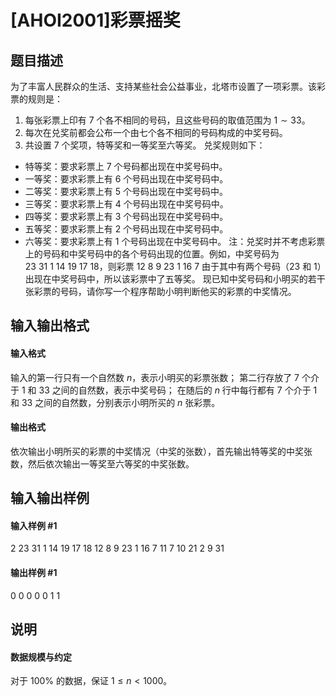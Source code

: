 
# [AHOI2001]彩票摇奖
## 题目描述
为了丰富人民群众的生活、支持某些社会公益事业，北塔市设置了一项彩票。该彩票的规则是：
1. 每张彩票上印有 $7$ 个各不相同的号码，且这些号码的取值范围为 $1\sim33$。
2. 每次在兑奖前都会公布一个由七个各不相同的号码构成的中奖号码。
3. 共设置 $7$ 个奖项，特等奖和一等奖至六等奖。
兑奖规则如下：
- 特等奖：要求彩票上 $7$ 个号码都出现在中奖号码中。
- 一等奖：要求彩票上有 $6$ 个号码出现在中奖号码中。
- 二等奖：要求彩票上有 $5$ 个号码出现在中奖号码中。
- 三等奖：要求彩票上有 $4$ 个号码出现在中奖号码中。
- 四等奖：要求彩票上有 $3$ 个号码出现在中奖号码中。
- 五等奖：要求彩票上有 $2$ 个号码出现在中奖号码中。
- 六等奖：要求彩票上有 $1$ 个号码出现在中奖号码中。
注：兑奖时并不考虑彩票上的号码和中奖号码中的各个号码出现的位置。例如，中奖号码为 $23\ 31\ 1\ 14\ 19\ 17\ 18$，则彩票 $12\ 8\ 9\ 23\ 1\ 16\ 7$ 由于其中有两个号码（$23$ 和 $1$）出现在中奖号码中，所以该彩票中了五等奖。
现已知中奖号码和小明买的若干张彩票的号码，请你写一个程序帮助小明判断他买的彩票的中奖情况。
## 输入输出格式
#### 输入格式

输入的第一行只有一个自然数 $n$，表示小明买的彩票张数；
第二行存放了 $7$ 个介于 $1$ 和 $33$ 之间的自然数，表示中奖号码；
在随后的 $n$ 行中每行都有 $7$ 个介于 $1$ 和 $33$ 之间的自然数，分别表示小明所买的 $n$ 张彩票。
#### 输出格式

依次输出小明所买的彩票的中奖情况（中奖的张数），首先输出特等奖的中奖张数，然后依次输出一等奖至六等奖的中奖张数。
## 输入输出样例
#### 输入样例 #1
2
23 31 1 14 19 17 18
12 8 9 23 1 16 7
11 7 10 21 2 9 31
#### 输出样例 #1
0 0 0 0 0 1 1
## 说明
#### 数据规模与约定
对于 $100\%$ 的数据，保证 $1 \leq n\lt1000$。
